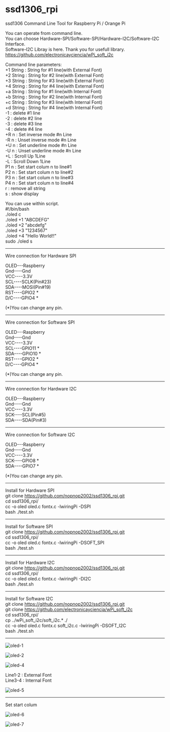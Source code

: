 # ssd1306_rpi
ssd1306 Command Line Tool for Raspberry Pi / Orange Pi

You can operate from command line.  
You can choose Hardware-SPI/Software-SPI/Hardware-I2C/Software-I2C Interface.  
Software-I2C Libray is here. Thank you for usefull library.  
https://github.com/electronicayciencia/wPi_soft_i2c  

Command line parameters:  
+1 String : String for #1 line(with External Font)  
+2 String : String for #2 line(with External Font)  
+3 String : String for #3 line(with External Font)  
+4 String : String for #4 line(with External Font)  
+a String : String for #1 line(with Internal Font)  
+b String : String for #2 line(with Internal Font)  
+c String : String for #3 line(with Internal Font)  
+d String : String for #4 line(with Internal Font)  
-1 : delete #1 line  
-2 : delete #2 line  
-3 : delete #3 line  
-4 : delete #4 line  
+R n : Set inverse mode #n Line  
-R n : Unset inverse mode #n Line  
+U n : Set underline mode #n Line  
-U n : Unset underline mode #n Line  
+L   : Scroll Up 1Line  
-L   : Scroll Down 1Line  
P1 n : Set start colum n to line#1  
P2 n : Set start colum n to line#2  
P3 n : Set start colum n to line#3  
P4 n : Set start colum n to line#4  
r  : remove all string  
s  : show display  

You can use within script.  
#!/bin/bash  
./oled c  
./oled +1 "ABCDEFG"  
./oled +2 "abcdefg"  
./oled +3 "1234567"  
./oled +4 "Hello World!!"  
sudo ./oled s  

---

Wire connection for Hardware SPI

OLED---Raspberry  
Gnd----Gnd  
VCC----3.3V  
SCL----SCLK(Pin#23)  
SDA----MOSI(Pin#19)  
RST----GPIO2 *  
D/C----GPIO4 *  

(*)You can change any pin.  

---

Wire connection for Software SPI

OLED---Raspberry  
Gnd----Gnd  
VCC----3.3V  
SCL----GPIO11 *  
SDA----GPIO10 *  
RST----GPIO2 *  
D/C----GPIO4 *  

(*)You can change any pin.  

---

Wire connection for Hardware I2C

OLED---Raspberry  
Gnd----Gnd  
VCC----3.3V  
SCK----SCL(Pin#5)  
SDA----SDA(Pin#3)  

---

Wire connection for Software I2C

OLED---Raspberry  
Gnd----Gnd  
VCC----3.3V  
SCK----GPIO8 *  
SDA----GPIO7 *  

(*)You can change any pin.  

---

Install for Hardware SPI  
git clone https://github.com/nopnop2002/ssd1306_rpi.git  
cd ssd1306_rpi/  
cc -o oled oled.c fontx.c -lwiringPi -DSPI  
bash ./test.sh  

---

Install for Software SPI  
git clone https://github.com/nopnop2002/ssd1306_rpi.git  
cd ssd1306_rpi/  
cc -o oled oled.c fontx.c -lwiringPi -DSOFT_SPI  
bash ./test.sh  

---

Install for Hardware I2C  
git clone https://github.com/nopnop2002/ssd1306_rpi.git  
cd ssd1306_rpi/  
cc -o oled oled.c fontx.c -lwiringPi -DI2C  
bash ./test.sh  

---

Install for Software I2C  
git clone https://github.com/nopnop2002/ssd1306_rpi.git  
git clone https://github.com/electronicayciencia/wPi_soft_i2c  
cd ssd1306_rpi/  
cp ../wPi_soft_i2c/soft_i2c.* ./  
cc -o oled oled.c fontx.c soft_i2c.c -lwiringPi -DSOFT_I2C  
bash ./test.sh  

---

![oled-1](https://cloud.githubusercontent.com/assets/6020549/24071131/782737a8-0c0e-11e7-9312-44ec00312f52.JPG)

![oled-2](https://cloud.githubusercontent.com/assets/6020549/25184287/f9945e38-2554-11e7-9075-e63d90b4a3a2.jpg)

![oled-4](https://cloud.githubusercontent.com/assets/6020549/24076582/e037998c-0c77-11e7-9e48-525e27c478a3.JPG)

Line1-2 : External Font  
Line3-4 : Internal Font  


![oled-5](https://cloud.githubusercontent.com/assets/6020549/24293214/f627fefc-10d3-11e7-9304-bcfd58d59d92.JPG)

---

Set start colum  

![oled-6](https://cloud.githubusercontent.com/assets/6020549/24125179/b3b09bfe-0e0a-11e7-83bc-9dbd7b26db18.JPG)


![oled-7](https://cloud.githubusercontent.com/assets/6020549/24125192/d2c40328-0e0a-11e7-8a6a-884c0600059e.JPG)
